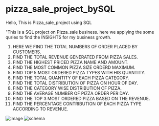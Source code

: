 # pizza_sale_project_bySQL
Hello, This is Pizza_sale_project using SQL

"This is a SQL project on Pizza_sale business. here we applying the some quries to find the INSIGHTS for my business growth.

1. HERE WE FIND THE TOTAL NUMBERS OF ORDER PLACED BY CUSTOMERS.
2. FIND THE TOTAL REVENUE GENERATED FROM PIZZA SALES.
3. FIND THE HIGHEST PRICED PIZZA NAME AND AMOUNT.
4. FIND THE MOST COMMON PIZZA SIZE ORDERD MAXIMUM.
5. FIND TOP 5 MOST ORDERED PIZZA TYPES WITH HIS QUANTITY.
6. FIND THE TOTAL QUANTITY OF EACH PIZZA CATEGORY.
7. FIND THE TOTAL DISTRIBUTION OF PIZZA ON HOUR OF DAY.
8. FIND THE CATEGORY WISE DISTRIBUTION OF PIZZA.
9. FIND THE AVERAGE NUMBER OF PIZZA ORDER PER DAY.
10. FIND THE TOP 3 MOST ORDERED PIZZA BASED ON THE REVENUE.
11. FIND THE PERCENTAGE CONTRIBUTION OF EACH PIZZA TYPE ACCORDING TO REVENUE.

![image](https://github.com/Shahrukhkhan1580/pizza_sale_project_bySQL/assets/169712366/08eee37b-3820-451e-b8d4-6b4e19cefcac)
![schema](https://github.com/Shahrukhkhan1580/pizza_sale_project_bySQL/assets/169712366/04643f2e-3e31-434f-b87e-499f6a701776)

